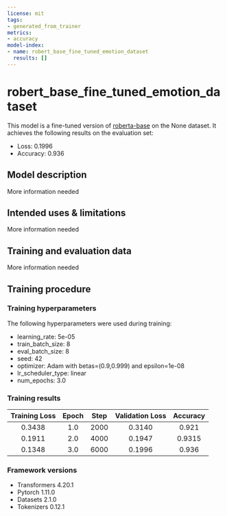 ```yaml
---
license: mit
tags:
- generated_from_trainer
metrics:
- accuracy
model-index:
- name: robert_base_fine_tuned_emotion_dataset
  results: []
---
```


<!-- This model card has been generated automatically according to the information the Trainer had access to. You
should probably proofread and complete it, then remove this comment. -->

# robert_base_fine_tuned_emotion_dataset

This model is a fine-tuned version of [roberta-base](https://huggingface.co/roberta-base) on the None dataset.
It achieves the following results on the evaluation set:
- Loss: 0.1996
- Accuracy: 0.936

## Model description

More information needed

## Intended uses & limitations

More information needed

## Training and evaluation data

More information needed

## Training procedure

### Training hyperparameters

The following hyperparameters were used during training:
- learning_rate: 5e-05
- train_batch_size: 8
- eval_batch_size: 8
- seed: 42
- optimizer: Adam with betas=(0.9,0.999) and epsilon=1e-08
- lr_scheduler_type: linear
- num_epochs: 3.0

### Training results

| Training Loss | Epoch | Step | Validation Loss | Accuracy |
|:-------------:|:-----:|:----:|:---------------:|:--------:|
| 0.3438        | 1.0   | 2000 | 0.3140          | 0.921    |
| 0.1911        | 2.0   | 4000 | 0.1947          | 0.9315   |
| 0.1348        | 3.0   | 6000 | 0.1996          | 0.936    |


### Framework versions

- Transformers 4.20.1
- Pytorch 1.11.0
- Datasets 2.1.0
- Tokenizers 0.12.1
